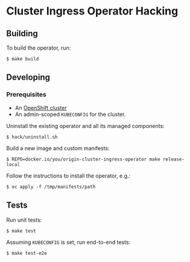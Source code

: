 # Cluster Ingress Operator Hacking

## Building

To build the operator, run:

```
$ make build
```

## Developing

### Prerequisites

* An [OpenShift cluster](https://github.com/openshift/installer)
* An admin-scoped `KUBECONFIG` for the cluster.

Uninstall the existing operator and all its managed components:

```
$ hack/uninstall.sh
```

Build a new image and custom manifests:

```
$ REPO=docker.io/you/origin-cluster-ingress-operator make release-local
```

Follow the instructions to install the operator, e.g.:

```
$ oc apply -f /tmp/manifests/path
```

## Tests

Run unit tests:

```
$ make test
```

Assuming `KUBECONFIG` is set, run end-to-end tests:

```
$ make test-e2e
```
